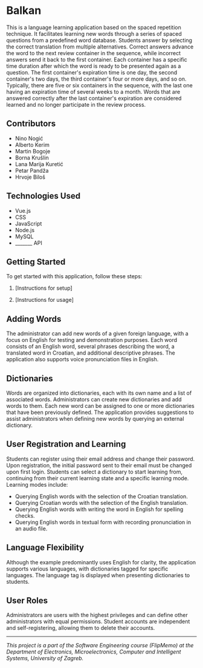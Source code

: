 # Balkan

This is a language learning application based on the spaced repetition technique. It facilitates learning new words through a series of spaced questions from a predefined word database. Students answer by selecting the correct translation from multiple alternatives. Correct answers advance the word to the next review container in the sequence, while incorrect answers send it back to the first container. Each container has a specific time duration after which the word is ready to be presented again as a question. The first container's expiration time is one day, the second container's two days, the third container's four or more days, and so on. Typically, there are five or six containers in the sequence, with the last one having an expiration time of several weeks to a month. Words that are answered correctly after the last container's expiration are considered learned and no longer participate in the review process.

## Contributors

- Nino Nogić
- Alberto Kerim
- Martin Bogoje
- Borna Krušlin
- Lana Marija Kuretić
- Petar Pandža
- Hrvoje Biloš

## Technologies Used

- Vue.js
- CSS
- JavaScript
- Node.js
- MySQL
- _______ API

## Getting Started

To get started with this application, follow these steps:

1. [Instructions for setup]

2. [Instructions for usage]

## Adding Words

The administrator can add new words of a given foreign language, with a focus on English for testing and demonstration purposes. Each word consists of an English word, several phrases describing the word, a translated word in Croatian, and additional descriptive phrases. The application also supports voice pronunciation files in English.

## Dictionaries

Words are organized into dictionaries, each with its own name and a list of associated words. Administrators can create new dictionaries and add words to them. Each new word can be assigned to one or more dictionaries that have been previously defined. The application provides suggestions to assist administrators when defining new words by querying an external dictionary.

## User Registration and Learning

Students can register using their email address and change their password. Upon registration, the initial password sent to their email must be changed upon first login. Students can select a dictionary to start learning from, continuing from their current learning state and a specific learning mode. Learning modes include:
- Querying English words with the selection of the Croatian translation.
- Querying Croatian words with the selection of the English translation.
- Querying English words with writing the word in English for spelling checks.
- Querying English words in textual form with recording pronunciation in an audio file.

## Language Flexibility

Although the example predominantly uses English for clarity, the application supports various languages, with dictionaries tagged for specific languages. The language tag is displayed when presenting dictionaries to students.

## User Roles

Administrators are users with the highest privileges and can define other administrators with equal permissions. Student accounts are independent and self-registering, allowing them to delete their accounts.

---

*This project is a part of the Software Engineering course (FlipMemo) at the Department of Electronics, Microelectronics, Computer and Intelligent Systems, University of Zagreb.*
